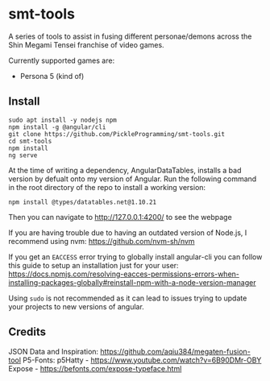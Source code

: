 # smt-tools

A series of tools to assist in fusing different personae/demons across the Shin Megami Tensei franchise of video games.

Currently supported games are:

-   Persona 5 (kind of)

## Install

```
sudo apt install -y nodejs npm
npm install -g @angular/cli
git clone https://github.com/PickleProgramming/smt-tools.git
cd smt-tools
npm install
ng serve
```
At the time of writing a dependency, AngularDataTables, installs a bad version by defualt onto my version of Angular. Run the following command in the root directory of the repo to install a working version:
```
npm install @types/datatables.net@1.10.21
```

Then you can navigate to http://127.0.0.1:4200/ to see the webpage

If you are having trouble due to having an outdated version of Node.js, I recommend using nvm: https://github.com/nvm-sh/nvm

If you get an `EACCESS` error trying to globally install angular-cli you can follow this guide to setup an installation just for your user: https://docs.npmjs.com/resolving-eacces-permissions-errors-when-installing-packages-globally#reinstall-npm-with-a-node-version-manager

Using `sudo` is not recommended as it can lead to issues trying to update your projects to new versions of angular.

## Credits

JSON Data and Inspiration: https://github.com/aqiu384/megaten-fusion-tool
P5-Fonts:
p5Hatty - https://www.youtube.com/watch?v=6B90DMr-OBY
Expose - https://befonts.com/expose-typeface.html
